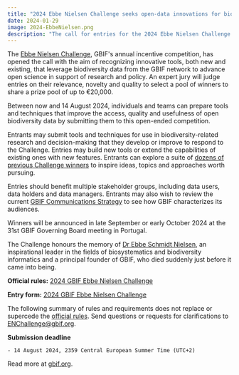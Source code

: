 ```yaml
---
title: "2024 Ebbe Nielsen Challenge seeks open-data innovations for biodiversity"
date: 2024-01-29
image: 2024-EbbeNielsen.png
description: "The call for entries for the 2024 Ebbe Nielsen Challenge is now open!"
---
```

The [Ebbe Nielsen Challenge](https://www.gbif.org/ebbe), GBIF's annual incentive competition, has opened the call with the aim of recognizing innovative tools, both new and existing, that leverage biodiversity data from the GBIF network to advance open science in support of research and policy. An expert jury will judge entries on their relevance, novelty and quality to select a pool of winners to share a prize pool of up to €20,000.

Between now and 14 August 2024, individuals and teams can prepare tools and techniques that improve the access, quality and usefulness of open biodiversity data by submitting them to this open-ended competition.

Entrants may submit tools and techniques for use in biodiversity-related research and decision-making that they develop or improve to respond to the Challenge. Entries may build new tools or extend the capabilities of existing ones with new features. Entrants can explore a suite of [dozens of previous Challenge  winners](https://www.gbif.org/news/1uT1VeEizvCuXgwpicaciq/2024-ebbe-nielsen-challenge-seeks-open-data-innovations-for-biodiversity#previous) to inspire ideas, topics and approaches worth pursuing.

Entries should benefit multiple stakeholder groups, including data users, data holders and data managers. Entrants may also wish to review the current [GBIF Communications Strategy](https://www.gbif.org/document/80926) to see how GBIF characterizes its audiences.

Winners will be announced in late September or early October 2024 at the 31st GBIF Governing Board meeting in Portugal.

The Challenge honours the memory of [Dr Ebbe Schmidt Nielsen](https://en.wikipedia.org/wiki/Ebbe_Nielsen), an inspirational leader in the fields of biosystematics and biodiversity informatics and a principal founder of GBIF, who died suddenly just before it came into being.

**Official rules:** [2024 GBIF Ebbe Nielsen Challenge](https://www.gbif.org/awards/ebbe-2024-rules)

**Entry form:** [2024 GBIF Ebbe Nielsen Challenge](https://bit.ly/ebbe-2024)

The following summary of rules and requirements does not replace or supercede the [official rules](https://www.gbif.org/awards/ebbe-2024-rules). Send questions or requests for clarifications to [ENChallenge@gbif.org](mailto:ENChallenge@gbif.org).

**Submission deadline**

    - 14 August 2024, 2359 Central European Summer Time (UTC+2)


Read more at [gbif.org](https://www.gbif.org/news/1uT1VeEizvCuXgwpicaciq/2024-ebbe-nielsen-challenge-seeks-open-data-innovations-for-biodiversity).
